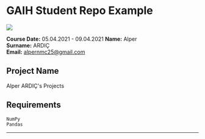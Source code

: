 # GAIH Student Repo Example
![](img/newlogo.png)

**Course Date:** 05.04.2021 - 09.04.2021
**Name:** Alper  
**Surname:** ARDIÇ  
**Email:** alpernmc25@gmail.com  



## Project Name
Alper ARDIÇ's Projects

## Requirements
```
NumPy
Pandas
```
---



